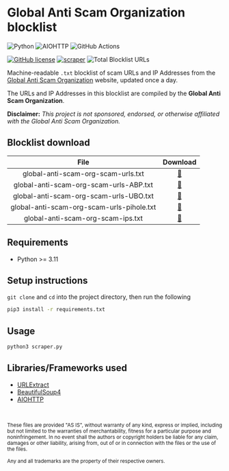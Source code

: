 # Global Anti Scam Organization blocklist

![Python](https://img.shields.io/badge/Python-FFD43B?style=for-the-badge&logo=python&logoColor=blue)
![AIOHTTP](https://img.shields.io/badge/AIOHTTP-2C5BB4?style=for-the-badge&logo=aiohttp&logoColor=white)
![GitHub Actions](https://img.shields.io/badge/GitHub_Actions-2088FF?style=for-the-badge&logo=github-actions&logoColor=white)

[![GitHub license](https://img.shields.io/badge/LICENSE-BSD--3--CLAUSE-GREEN?style=for-the-badge)](LICENSE)
[![scraper](https://img.shields.io/github/workflow/status/elliotwutingfeng/GlobalAntiScamOrg-blocklist/scraper?label=SCRAPER&style=for-the-badge)](https://github.com/elliotwutingfeng/GlobalAntiScamOrg-blocklist/actions/workflows/scraper.yml)
<img src="https://tokei-rs.onrender.com/b1/github/elliotwutingfeng/GlobalAntiScamOrg-blocklist?label=Total%20Blocklist%20URLS&style=for-the-badge" alt="Total Blocklist URLs"/>

Machine-readable `.txt` blocklist of scam URLs and IP Addresses from the [Global Anti Scam Organization](https://www.globalantiscam.org) website, updated once a day.

The URLs and IP Addresses in this blocklist are compiled by the **Global Anti Scam Organization**.

**Disclaimer:** _This project is not sponsored, endorsed, or otherwise affiliated with the Global Anti Scam Organization._

## Blocklist download

| File | Download |
|:-:|:-:|
| global-anti-scam-org-scam-urls.txt | [:floppy_disk:](global-anti-scam-org-scam-urls.txt?raw=true) |
| global-anti-scam-org-scam-urls-ABP.txt | [:floppy_disk:](global-anti-scam-org-scam-urls-ABP.txt?raw=true) |
| global-anti-scam-org-scam-urls-UBO.txt | [:floppy_disk:](global-anti-scam-org-scam-urls-UBO.txt?raw=true) |
| global-anti-scam-org-scam-urls-pihole.txt | [:floppy_disk:](global-anti-scam-org-scam-urls-pihole.txt?raw=true) |
| global-anti-scam-org-scam-ips.txt | [:floppy_disk:](global-anti-scam-org-scam-ips.txt?raw=true) |

## Requirements

-   Python >= 3.11

## Setup instructions

`git clone` and `cd` into the project directory, then run the following

```bash
pip3 install -r requirements.txt
```

## Usage

```bash
python3 scraper.py
```

## Libraries/Frameworks used

-   [URLExtract](https://github.com/lipoja/URLExtract)
-   [BeautifulSoup4](https://beautiful-soup-4.readthedocs.io)
-   [AIOHTTP](https://docs.aiohttp.org/en/stable)

&nbsp;

<sup>These files are provided "AS IS", without warranty of any kind, express or implied, including but not limited to the warranties of merchantability, fitness for a particular purpose and noninfringement. In no event shall the authors or copyright holders be liable for any claim, damages or other liability, arising from, out of or in connection with the files or the use of the files.</sup>

<sub>Any and all trademarks are the property of their respective owners.</sub>
